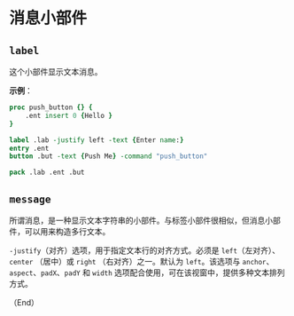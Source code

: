 # 消息小部件

## `label`


这个小部件显示文本消息。


**示例**：

```tcl
proc push_button {} {
	.ent insert 0 {Hello }
}

label .lab -justify left -text {Enter name:}
entry .ent
button .but -text {Push Me} -command "push_button"

pack .lab .ent .but
```

## `message`

所谓消息，是一种显示文本字符串的小部件。与标签小部件很相似，但消息小部件，可以用来构造多行文本。


`-justify`（对齐）选项，用于指定文本行的对齐方式。必须是 `left`（左对齐）、`center` （居中）或 `right` （右对齐）之一。默认为 `left`。该选项与 `anchor`、`aspect`、`padX`、`padY` 和 `width` 选项配合使用，可在该视窗中，提供多种文本排列方式。



（End）


